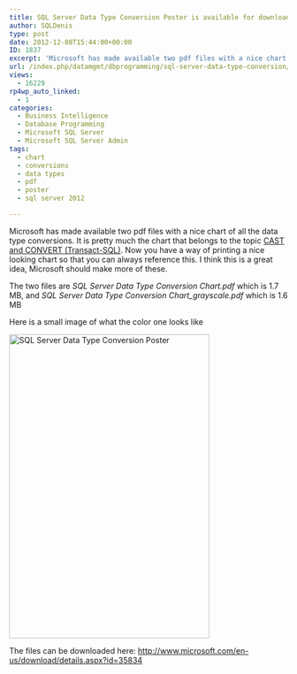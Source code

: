 ```yaml
---
title: SQL Server Data Type Conversion Poster is available for download
author: SQLDenis
type: post
date: 2012-12-08T15:44:00+00:00
ID: 1837
excerpt: 'Microsoft has made available two pdf files with a nice chart of all the data type conversions. It is pretty much the chart that belongs to the topic CAST and CONVERT (Transact-SQL). Now you have a way of printing a nice looking chart so that you can alw&hellip;'
url: /index.php/datamgmt/dbprogramming/sql-server-data-type-conversion/
views:
  - 16229
rp4wp_auto_linked:
  - 1
categories:
  - Business Intelligence
  - Database Programming
  - Microsoft SQL Server
  - Microsoft SQL Server Admin
tags:
  - chart
  - conversions
  - data types
  - pdf
  - poster
  - sql server 2012

---
```

Microsoft has made available two pdf files with a nice chart of all the data type conversions. It is pretty much the chart that belongs to the topic [CAST and CONVERT (Transact-SQL)][1]. Now you have a way of printing a nice looking chart so that you can always reference this. I think this is a great idea, Microsoft should make more of these.

The two files are _SQL Server Data Type Conversion Chart.pdf_ which is 1.7 MB, and _SQL Server Data Type Conversion Chart_grayscale.pdf_ which is 1.6 MB

Here is a small image of what the color one looks like

<div class="image_block">
  <a href="https://lessthandot.z19.web.core.windows.net/wp-content/uploads/blogs/DataMgmt/Denis/Data typeConversion chart.PNG?mtime=1354988302"><img alt="SQL Server Data Type Conversion Poster" src="https://lessthandot.z19.web.core.windows.net/wp-content/uploads/blogs/DataMgmt/Denis/Data typeConversion chart.PNG?mtime=1354988302" width="362" height="550" /></a>
</div>

The files can be downloaded here: http://www.microsoft.com/en-us/download/details.aspx?id=35834

 [1]: http://msdn.microsoft.com/en-us/library/ms187928.aspx